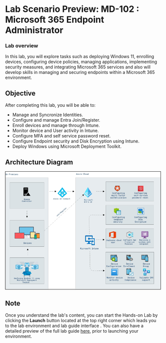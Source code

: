 # Lab Scenario Preview: MD-102 : Microsoft 365 Endpoint Administrator

### Lab overview

In this lab, you will explore tasks such as deploying Windows 11, enrolling devices, configuring device policies, managing applications, implementing security measures, and integrating Microsoft 365 services and also will develop skills in managing and securing endpoints within a Microsoft 365 environment.

## Objective
  
After completing this lab, you will be able to:

- Manage and Syncronize Identities.
- Configure and manage Entra Join/Register.
- Enroll devices and manage through Intune.
- Monitor device and User activity in Intune.
- Configure MFA and self service password reset.
- Configure Endpoint security and Disk Encryption using Intune.
- Deploy Windows using Microsoft Deployment Toolkit.

## Architecture Diagram

  ![](../media/archdiagram.png)

## Note

Once you understand the lab's content, you can start the Hands-on Lab by clicking the **Launch** button located at the top right corner which leads you to the lab environment and lab guide interface . You can also have a detailed preview of the full lab guide [here](https://experience.cloudlabs.ai/#/labguidepreview/9dbe613e-e62d-4824-ab67-6dc22e020e3c), prior to launching your environment.
